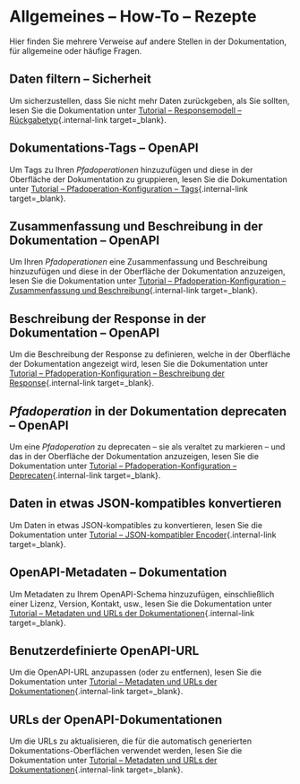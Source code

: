 # Allgemeines – How-To – Rezepte

Hier finden Sie mehrere Verweise auf andere Stellen in der Dokumentation, für allgemeine oder häufige Fragen.

## Daten filtern – Sicherheit

Um sicherzustellen, dass Sie nicht mehr Daten zurückgeben, als Sie sollten, lesen Sie die Dokumentation unter [Tutorial – Responsemodell – Rückgabetyp](../tutorial/response-model.md){.internal-link target=_blank}.

## Dokumentations-Tags – OpenAPI

Um Tags zu Ihren *Pfadoperationen* hinzuzufügen und diese in der Oberfläche der Dokumentation zu gruppieren, lesen Sie die Dokumentation unter [Tutorial – Pfadoperation-Konfiguration – Tags](../tutorial/path-operation-configuration.md#tags){.internal-link target=_blank}.

## Zusammenfassung und Beschreibung in der Dokumentation – OpenAPI

Um Ihren *Pfadoperationen* eine Zusammenfassung und Beschreibung hinzuzufügen und diese in der Oberfläche der Dokumentation anzuzeigen, lesen Sie die Dokumentation unter [Tutorial – Pfadoperation-Konfiguration – Zusammenfassung und Beschreibung](../tutorial/path-operation-configuration.md#zusammenfassung-und-beschreibung){.internal-link target=_blank}.

## Beschreibung der Response in der Dokumentation – OpenAPI

Um die Beschreibung der Response zu definieren, welche in der Oberfläche der Dokumentation angezeigt wird, lesen Sie die Dokumentation unter [Tutorial – Pfadoperation-Konfiguration – Beschreibung der Response](../tutorial/path-operation-configuration.md#beschreibung-der-response){.internal-link target=_blank}.

## *Pfadoperation* in der Dokumentation deprecaten – OpenAPI

Um eine *Pfadoperation* zu deprecaten – sie als veraltet zu markieren – und das in der Oberfläche der Dokumentation anzuzeigen, lesen Sie die Dokumentation unter [Tutorial – Pfadoperation-Konfiguration – Deprecaten](../tutorial/path-operation-configuration.md#eine-pfadoperation-deprecaten){.internal-link target=_blank}.

## Daten in etwas JSON-kompatibles konvertieren

Um Daten in etwas JSON-kompatibles zu konvertieren, lesen Sie die Dokumentation unter [Tutorial – JSON-kompatibler Encoder](../tutorial/encoder.md){.internal-link target=_blank}.

## OpenAPI-Metadaten – Dokumentation

Um Metadaten zu Ihrem OpenAPI-Schema hinzuzufügen, einschließlich einer Lizenz, Version, Kontakt, usw., lesen Sie die Dokumentation unter [Tutorial – Metadaten und URLs der Dokumentationen](../tutorial/metadata.md){.internal-link target=_blank}.

## Benutzerdefinierte OpenAPI-URL

Um die OpenAPI-URL anzupassen (oder zu entfernen), lesen Sie die Dokumentation unter [Tutorial – Metadaten und URLs der Dokumentationen](../tutorial/metadata.md#openapi-url){.internal-link target=_blank}.

## URLs der OpenAPI-Dokumentationen

Um die URLs zu aktualisieren, die für die automatisch generierten Dokumentations-Oberflächen verwendet werden, lesen Sie die Dokumentation unter [Tutorial – Metadaten und URLs der Dokumentationen](../tutorial/metadata.md#urls-der-dokumentationen){.internal-link target=_blank}.
